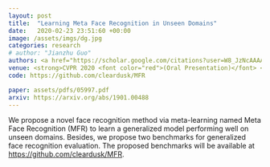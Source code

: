 ```yaml
---
layout: post
title:  "Learning Meta Face Recognition in Unseen Domains"
date:   2020-02-23 23:51:60 +00:00
image: /assets/imgs/dg.jpg
categories: research
# author: "Jianzhu Guo"
authors: <a href="https://scholar.google.com/citations?user=W8_JzNcAAAAJ"><strong>Jianzhu Guo</strong></a>, <a href="https://scholar.google.com/citations?user=1rbNk5oAAAAJ">Xiangyu Zhu</a>, <a href="https://www.linkedin.com/in/chenxu-zhao-b66844107/">Chenxu Zhao</a>, Dong Cao, <a href="https://scholar.google.com/citations?user=cuJ3QG8AAAAJ">Zhen Lei</a>, <a href="https://scholar.google.com/citations?user=Y-nyLGIAAAAJ">Stan Z. Li</a>
venue: <strong>CVPR 2020 <font color="red">(Oral Presentation)</font> </strong>
code: https://github.com/cleardusk/MFR

paper: assets/pdfs/05997.pdf
arxiv: https://arxiv.org/abs/1901.00488
---
```


We propose a novel face recognition method via meta-learning named Meta Face Recognition (MFR) to learn a generalized model performing well on unseen domains. Besides, we propose two benchmarks for generalized face recognition evaluation. The proposed benchmarks will be available at <a href="https://github.com/cleardusk/MFR">https://github.com/cleardusk/MFR</a>.